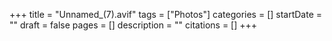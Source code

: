 +++
title = "Unnamed_(7).avif"
tags = ["Photos"]
categories = []
startDate = ""
draft = false
pages = []
description = ""
citations = []
+++
